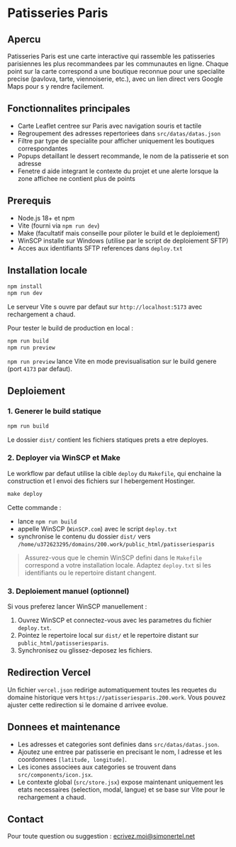 ﻿# Patisseries Paris

## Apercu

Patisseries Paris est une carte interactive qui rassemble les patisseries parisiennes les plus recommandees par les communautes en ligne. Chaque point sur la carte correspond a une boutique reconnue pour une specialite precise (pavlova, tarte, viennoiserie, etc.), avec un lien direct vers Google Maps pour s y rendre facilement.

## Fonctionnalites principales

- Carte Leaflet centree sur Paris avec navigation souris et tactile
- Regroupement des adresses repertoriees dans `src/datas/datas.json`
- Filtre par type de specialite pour afficher uniquement les boutiques correspondantes
- Popups detaillant le dessert recommande, le nom de la patisserie et son adresse
- Fenetre d aide integrant le contexte du projet et une alerte lorsque la zone affichee ne contient plus de points

## Prerequis

- Node.js 18+ et npm
- Vite (fourni via `npm run dev`)
- Make (facultatif mais conseille pour piloter le build et le deploiement)
- WinSCP installe sur Windows (utilise par le script de deploiement SFTP)
- Acces aux identifiants SFTP references dans `deploy.txt`

## Installation locale

```powershell
npm install
npm run dev
```

Le serveur Vite s ouvre par defaut sur `http://localhost:5173` avec rechargement a chaud.

Pour tester le build de production en local :

```powershell
npm run build
npm run preview
```

`npm run preview` lance Vite en mode previsualisation sur le build genere (port `4173` par defaut).

## Deploiement

### 1. Generer le build statique

```powershell
npm run build
```

Le dossier `dist/` contient les fichiers statiques prets a etre deployes.

### 2. Deployer via WinSCP et Make

Le workflow par defaut utilise la cible `deploy` du `Makefile`, qui enchaine la construction et l envoi des fichiers sur l hebergement Hostinger.

```powershell
make deploy
```

Cette commande :
- lance `npm run build`
- appelle WinSCP (`WinSCP.com`) avec le script `deploy.txt`
- synchronise le contenu du dossier `dist/` vers `/home/u372623295/domains/200.work/public_html/patisseriesparis`

> Assurez-vous que le chemin WinSCP defini dans le `Makefile` correspond a votre installation locale. Adaptez `deploy.txt` si les identifiants ou le repertoire distant changent.

### 3. Deploiement manuel (optionnel)

Si vous preferez lancer WinSCP manuellement :

1. Ouvrez WinSCP et connectez-vous avec les parametres du fichier `deploy.txt`.
2. Pointez le repertoire local sur `dist/` et le repertoire distant sur `public_html/patisseriesparis`.
3. Synchronisez ou glissez-deposez les fichiers.

## Redirection Vercel

Un fichier `vercel.json` redirige automatiquement toutes les requetes du domaine historique vers `https://patisseriesparis.200.work`. Vous pouvez ajuster cette redirection si le domaine d arrivee evolue.

## Donnees et maintenance

- Les adresses et categories sont definies dans `src/datas/datas.json`.
- Ajoutez une entree par patisserie en precisant le nom, l adresse et les coordonnees `[latitude, longitude]`.
- Les icones associees aux categories se trouvent dans `src/components/icon.jsx`.
- Le contexte global (`src/store.jsx`) expose maintenant uniquement les etats necessaires (selection, modal, langue) et se base sur Vite pour le rechargement a chaud.

## Contact

Pour toute question ou suggestion : [ecrivez.moi@simonertel.net](mailto:ecrivez.moi@simonertel.net)
